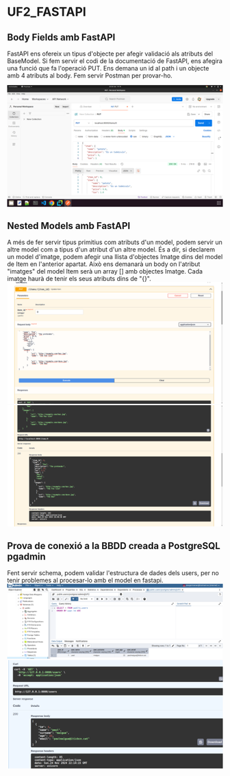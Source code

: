 # UF2_FASTAPI

## Body Fields amb FastAPI
FastAPI ens ofereix un tipus d'objecte per afegir validació als atributs del BaseModel.
Si fem servir el codi de la documentació de FastAPI, ens afegira una funció que fa l'operació PUT.
Ens demana un id al path i un objecte amb 4 atributs al body. Fem servir Postman per provar-ho.

![alt text](captura1.png)

## Nested Models amb FastAPI
A més de fer servir tipus primitius com atributs d'un model, podem servir un altre model com a tipus d'un atribut d'un altre model.
És a dir, si declarem un model d'imatge, podem afegir una llista d'objectes Imatge dins del model de Item en l'anterior apartat.
Això ens demanarà un body on l'atribut "imatges" del model Item serà un array [] amb objectes Imatge. Cada imatge haurà de tenir els seus atributs dins de "{}".
![alt text](captura2.png)
![alt text](captura3.png)
## Prova de conexió a la BBDD creada a PostgreSQL pgadmin
Fent servir schema, podem validar l'estructura de dades dels users, per no tenir problemes al procesar-lo amb el model en fastapi.
![alt text](captura4.png)
![alt text](captura5.png)

